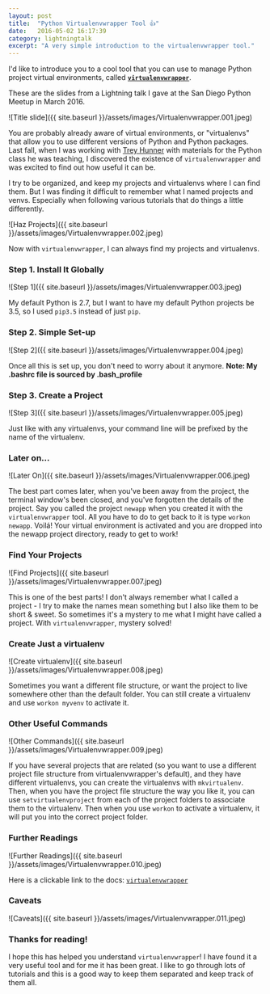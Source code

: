 ```yaml
---
layout: post
title:  "Python Virtualenvwrapper Tool 👍"
date:   2016-05-02 16:17:39
category: lightningtalk
excerpt: "A very simple introduction to the virtualenvwrapper tool."
---
```

I'd like to introduce you to a cool tool that you can use to manage Python project virtual environments, called **[`virtualenvwrapper`][venvwrapper]**.

These are the slides from a Lightning talk I gave at the San Diego Python Meetup in March 2016.

![Title slide]({{ site.baseurl }}/assets/images/Virtualenvwrapper.001.jpeg)

You are probably already aware of virtual environments, or "virtualenvs" that allow you to use different versions of Python and Python packages. Last fall, when I was working with [Trey Hunner][th] with materials for the Python class he was teaching, I discovered the existence of `virtualenvwrapper` and was excited to find out how useful it can be.

I try to be organized, and keep my projects and virtualenvs where I can find them. But I was finding it difficult to remember what I named projects and venvs.
Especially when following various tutorials that do things a little differently.

![Haz Projects]({{ site.baseurl }}/assets/images/Virtualenvwrapper.002.jpeg)

Now with `virtualenvwrapper`, I can always find my projects and virtualenvs.

### Step 1. Install It Globally

![Step 1]({{ site.baseurl }}/assets/images/Virtualenvwrapper.003.jpeg)

My default Python is 2.7, but I want to have my default Python projects be 3.5, so I used
`pip3.5` instead of just `pip`.

### Step 2. Simple Set-up

![Step 2]({{ site.baseurl }}/assets/images/Virtualenvwrapper.004.jpeg)

Once all this is set up, you don't need to worry about it anymore. **Note: My .bashrc file is sourced by .bash_profile**

### Step 3. Create a Project

![Step 3]({{ site.baseurl }}/assets/images/Virtualenvwrapper.005.jpeg)

Just like with any virtualenvs, your command line will be prefixed by the name of the virtualenv.

### Later on...

![Later On]({{ site.baseurl }}/assets/images/Virtualenvwrapper.006.jpeg)

The best part comes later, when you've been away from the project, the terminal window's been closed, and you've forgotten the details of the project. Say you called the project `newapp` when you created it with the `virtualenvwrapper` tool. All you have to do to get back to it is type `workon newapp`. Voilá! Your virtual environment is activated and you are dropped into the newapp project directory, ready to get to work!

### Find Your Projects

![Find Projects]({{ site.baseurl }}/assets/images/Virtualenvwrapper.007.jpeg)

This is one of the best parts! I don't always remember what I called a project - I try to make the names mean something but I also like them to be short & sweet. So sometimes it's a mystery to me what I might have called a project. With `virtualenvwrapper`, mystery solved!

### Create Just a virtualenv

![Create virtualenv]({{ site.baseurl }}/assets/images/Virtualenvwrapper.008.jpeg)

Sometimes you want a different file structure, or want the project to live somewhere other than the default folder. You can still create a virtualenv and use `workon myvenv` to activate it.

### Other Useful Commands

![Other Commands]({{ site.baseurl }}/assets/images/Virtualenvwrapper.009.jpeg)

If you have several projects that are related (so you want to use a different project file structure from virtualenvwrapper's default), and they have different virtualenvs, you can create the virtualenvs with `mkvirtualenv`. Then, when you have the project file structure the way you like it, you can use `setvirtualenvproject` from each of the project folders to associate them to the virtualenv. Then when you use `workon` to activate a virtualenv, it will put you into the correct project folder.

### Further Readings

![Further Readings]({{ site.baseurl }}/assets/images/Virtualenvwrapper.010.jpeg)

Here is a clickable link to the docs: [`virtualenvwrapper`][venvwrapper]

### Caveats

![Caveats]({{ site.baseurl }}/assets/images/Virtualenvwrapper.011.jpeg)

### Thanks for reading!

I hope this has helped you understand `virtualenvwrapper`! I have found it a very useful tool and for me it has been great. I like to go through lots of tutorials and this is a good way to keep them separated and keep track of them all.

[venvwrapper]: http://virtualenvwrapper.readthedocs.org/en/latest/
[th]: http://treyhunner.com/
